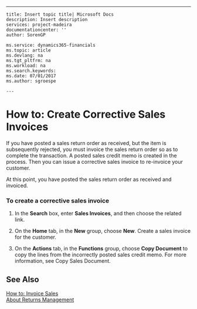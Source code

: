 ---
    title: Insert topic title| Microsoft Docs
    description: Insert description
    services: project-madeira
    documentationcenter: ''
    author: SorenGP

    ms.service: dynamics365-financials
    ms.topic: article
    ms.devlang: na
    ms.tgt_pltfrm: na
    ms.workload: na
    ms.search.keywords:
    ms.date: 07/01/2017
    ms.author: sgroespe

    ---
# How to: Create Corrective Sales Invoices
If you have posted a sales return order as received, but the item is subsequently rejected, you must invoice the sales return order so as to complete the transaction. A  posted sales credit memo is created in the process. Then you can issue a corrective sales invoice to re-invoice your customer.  
  
 At this point, you have posted the sales return order as received and invoiced.  
  
### To create a corrective sales invoice  
  
1.  In the **Search** box, enter **Sales Invoices**, and then choose the related link.  
  
2.  On the **Home** tab, in the **New** group, choose **New**. Create a sales invoice for the customer.  
  
3.  On the **Actions** tab, in the **Functions** group, choose **Copy Document** to copy the lines from the incorrectly posted sales credit memo. For more information, see Copy Sales Document.  
  
## See Also  
 [How to: Invoice Sales](../Finance/how-to-invoice-sales.md)   
 [About Returns Management](../Purchasing/about-returns-management.md)